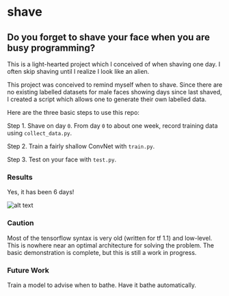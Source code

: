# shave

## Do you forget to shave your face when you are busy programming?

This is a light-hearted project which I conceived of when shaving one day.
I often skip shaving until I realize I look like an alien.

This project was conceived to remind myself when to shave. Since there are no existing labelled datasets for male faces showing days since last shaved, I created a script which allows one to generate their own labelled data.

Here are the three basic steps to use this repo:

Step 1. Shave on day `0`. From day `0` to about one week, record training data using `collect_data.py`.

Step 2. Train a fairly shallow ConvNet with `train.py`.

Step 3. Test on your face with `test.py`.

### Results
Yes, it has been 6 days!

![alt text][train]

[train]: https://github.com/dataplayer12/shave/raw/master/results.png "Results on my face."


### Caution
Most of the tensorflow syntax is very old (written for tf 1.1) and low-level. This is nowhere near an optimal architecture for solving the problem. The basic demonstration is complete, but this is still a work in progress.

### Future Work
Train a model to advise when to bathe.
Have it bathe automatically.
